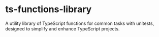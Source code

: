 # ts-functions-library
A utility library of TypeScript functions for common tasks with unitests, designed to simplify and enhance TypeScript projects.
